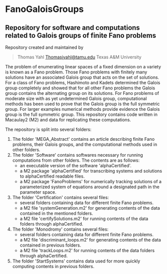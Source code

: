 FanoGaloisGroups
================

Repository for software and computations related to Galois groups of finite Fano problems
-----------------------------------------------------------------------------------------

Repository created and maintained by
> Thomas Yahl
> Thomasjyahl@tamu.edu
> Texas A&M University

The problem of enumerating linear spaces of a fixed dimension on a variety is known as a Fano problem. Those Fano problems with finitely many solutions have an associated Galois group that acts on the set of solutions. For a class of Fano problems, Hashimoto and Kadets determined the Galois group completely and showed that for all other Fano problems the Galois group contains the alternating group on its solutions. For Fano problems of moderate size with as yet undetermined Galois group, computational methods has been used to prove that the Galois group is the full symmetric group. For larger examples numerical methods provide evidence the Galois group is the full symmetric group. This repository contains code written in Macaulay2 (M2) and data for replicating these computations.

The repository is split into several folders:

1) The folder 'MEGA_Abstract' contains an article describing finite Fano problems, their Galois groups, and the computational methods used in other folders.
2) The folder 'Software' contains softwares necessary for running computations from other folders. The contents are as follows:
   - an executable version of the software 'alphaCertified'.
   - a M2 package 'alphaCertified' for transcribing systems and solutions to alphaCertified readable files.
   - a M2 package 'FanoProblems' for numerically tracking solutions of a parameterized system of equations around a designated path in the parameter space.
3) The folder 'Certification' contains several files:
   - several folders containing data for different finite Fano problems.
   - a M2 file 'systemGeneration.m2' for generating contents of the data contained in the mentioned folders.
   - a M2 file 'certifySolutions.m2' for running contents of the data folders through alphaCertified.
4) The folder 'Monodromy' contains several files:
   - several folders containing data for different finite Fano problems.
   - a M2 file 'discriminant_loops.m2' for generating contents of the data contained in previous folders.
   - a M2 file 'trackLoops.m2' for running contents of the data folders through alphaCertified.
5) The folder 'StartSystems' contains data used for more quickly computing contents in previous folders.

